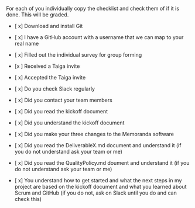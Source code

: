 For each of you individually copy the checklist and check them of if it is done. This will be graded.

<Justin Oliver>
  
- [ x] Download and install Git
  
- [ x] I have a GitHub account with a username that we can map to your real name

- [ x] Filled out the individual survey for group forming

- [x ] Received a Taiga invite

- [ x] Accepted the Taiga invite

- [ x] Do you check Slack regularly

- [ x] Did you contact your team members

- [ x] Did you read the kickoff document

- [ x] Did you understand the kickoff document

- [ x] Did you make your three changes to the Memoranda software

- [ x] Did you read the DeliverableX.md document and understand it (if you do not understand ask your team or me)

- [ x] Did you read the QualityPolicy.md doument and understand it (if you do not understand ask your team or me)

- [ x] You understand how to get started and what the next steps in my project are based on the kickoff document and what you learned about Scrum and GitHub (if you do not, ask on Slack until you do and can check this)

